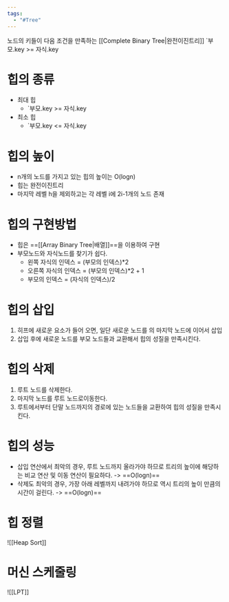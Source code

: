 ```yaml
---
tags:
  - "#Tree"
---
```

노드의 키들이 다음 조건을 만족하는 [[Complete Binary Tree|완전이진트리]]
`부모.key >= 자식.key

# 힙의 종류
- 최대 힙
	- `부모.key >= 자식.key
- 최소 힙
	- `부모.key <= 자식.key
# 힙의 높이
- n개의 노드를 가지고 있는 힙의 높이는 O(logn)
- 힙는 완전이진트리
- 마지막 레벨 h을 제외하고는 각 레벨 i에 2i-1개의 노드 존재
# 힙의 구현방법
- 힙은 ==[[Array Binary Tree|배열]]==을 이용하여 구현
- 부모노드와 자식노드를 찾기가 쉽다.
	- 왼쪽 자식의 인덱스 = (부모의 인덱스)\*2
	- 오른쪽 자식의 인덱스 = (부모의 인덱스)\*2 + 1
	- 부모의 인덱스 = (자식의 인덱스)/2
# 힙의 삽입
1. 히프에 새로운 요소가 들어 오면, 일단 새로운 노드를 의 마지막 노드에 이어서 삽입
2. 삽입 후에 새로운 노드를 부모 노드들과 교환해서 힙의 성질을 만족시킨다.
# 힙의 삭제
1. 루트 노드를 삭제한다. 
2. 마지막 노드를 루트 노드로이동한다. 
3. 루트에서부터 단말 노드까지의 경로에 있는 노드들을 교환하여 힙의 성질을 만족시킨다.
# 힙의 성능
- 삽입 연산에서 최악의 경우, 루트 노드까지 올라가야 하므로 트리의 높이에 해당하는 비교 연산 및 이동 연산이 필요하다. -> ==O(logn)==
- 삭제도 최악의 경우, 가장 아래 레벨까지 내려가야 하므로 역시 트리의 높이 만큼의 시간이 걸린다. -> ==O(logn)==
# 힙 정렬
![[Heap Sort]]
# 머신 스케줄링
![[LPT]] 